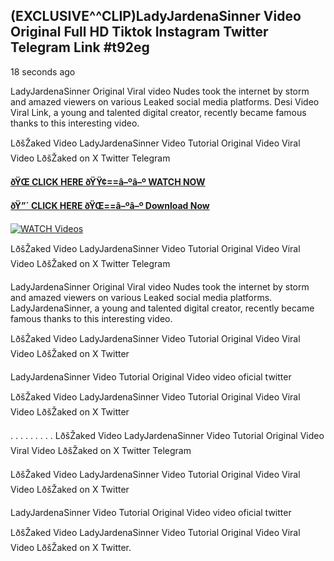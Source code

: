 ## (EXCLUSIVE^^CLIP)LadyJardenaSinner Video Original Full HD Tiktok Instagram Twitter Telegram Link #t92eg

18 seconds ago

LadyJardenaSinner Original Viral video Nudes took the internet by storm and amazed viewers on various Leaked social media platforms. Desi Video Viral Link, a young and talented digital creator, recently became famous thanks to this interesting video.

LðšŽaked Video LadyJardenaSinner Video Tutorial Original Video Viral Video LðšŽaked on X Twitter Telegram

**[ðŸŒ CLICK HERE ðŸŸ¢==â–ºâ–º WATCH NOW](https://clips-mediaa.blogspot.com/2025/02/video-viral-download.html)**

**[ðŸ”´ CLICK HERE ðŸŒ==â–ºâ–º Download Now](https://clips-mediaa.blogspot.com/2025/02/video-viral-download.html)**

[![WATCH Videos](https://i.imgur.com/dJHk4Zq.gif)](https://clips-mediaa.blogspot.com/2025/02/video-viral-download.html)

LðšŽaked Video LadyJardenaSinner Video Tutorial Original Video Viral Video LðšŽaked on X Twitter Telegram

LadyJardenaSinner Original Viral video Nudes took the internet by storm and amazed viewers on various Leaked social media platforms. LadyJardenaSinner, a young and talented digital creator, recently became famous thanks to this interesting video.

LðšŽaked Video LadyJardenaSinner Video Tutorial Original Video Viral Video LðšŽaked on X Twitter

LadyJardenaSinner Video Tutorial Original Video video oficial twitter

LðšŽaked Video LadyJardenaSinner Video Tutorial Original Video Viral Video LðšŽaked on X Twitter

. . . . . . . . . LðšŽaked Video LadyJardenaSinner Video Tutorial Original Video Viral Video LðšŽaked on X Twitter Telegram

LðšŽaked Video LadyJardenaSinner Video Tutorial Original Video Viral Video LðšŽaked on X Twitter

LadyJardenaSinner Video Tutorial Original Video video oficial twitter

LðšŽaked Video LadyJardenaSinner Video Tutorial Original Video Viral Video LðšŽaked on X Twitter.